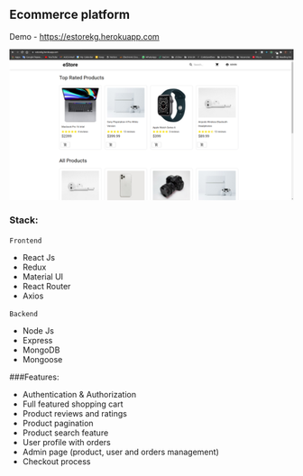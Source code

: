 ## Ecommerce platform

Demo - https://estorekg.herokuapp.com

![](images/screenshot.png)

### Stack:
`Frontend`
- React Js
- Redux
- Material UI
- React Router
- Axios

`Backend`
- Node Js
- Express
- MongoDB
- Mongoose


###Features:
- Authentication & Authorization
- Full featured shopping cart
- Product reviews and ratings
- Product pagination
- Product search feature
- User profile with orders
- Admin page (product, user and orders management)
- Checkout process

